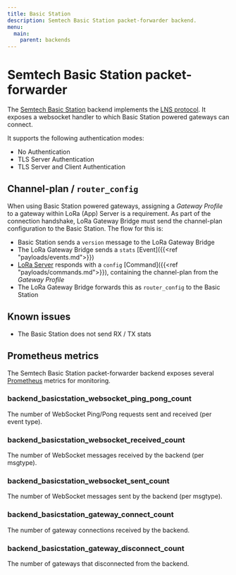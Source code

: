 ```yaml
---
title: Basic Station
description: Semtech Basic Station packet-forwarder backend.
menu:
  main:
    parent: backends
---
```


# Semtech Basic Station packet-forwarder

The [Semtech Basic Station](https://doc.sm.tc/station/) backend implements
the [LNS protocol](https://doc.sm.tc/station/tcproto.html). It exposes a
websocket handler to which Basic Station powered gateways can connect.

It supports the following authentication modes:

* No Authentication
* TLS Server Authentication
* TLS Server and Client Authentication

## Channel-plan / `router_config`

When using Basic Station powered gateways, assigning a _Gateway Profile_ to a
gateway within LoRa (App) Server is a requirement. As part of the connection
handshake, LoRa Gateway Bridge must send the channel-plan configuration to the
Basic Station. The flow for this is:

* Basic Station sends a `version` message to the LoRa Gateway Bridge
* The LoRa Gateway Bridge sends a `stats` [Event]({{<ref "payloads/events.md">}})
* [LoRa Server](/loraserver/) responds with a `config` [Command]({{<ref "payloads/commands.md">}}), containing the channel-plan from the _Gateway Profile_
* The LoRa Gateway Bridge forwards this as `router_config` to the Basic Station

## Known issues

* The Basic Station does not send RX / TX stats

## Prometheus metrics

The Semtech Basic Station packet-forwarder backend exposes several [Prometheus](https://prometheus.io/)
metrics for monitoring.

### backend_basicstation_websocket_ping_pong_count

The number of WebSocket Ping/Pong requests sent and received (per event type).

### backend_basicstation_websocket_received_count

The number of WebSocket messages received by the backend (per msgtype).

### backend_basicstation_websocket_sent_count

The number of WebSocket messages sent by the backend (per msgtype).

### backend_basicstation_gateway_connect_count

The number of gateway connections received by the backend.

### backend_basicstation_gateway_disconnect_count

The number of gateways that disconnected from the backend.
